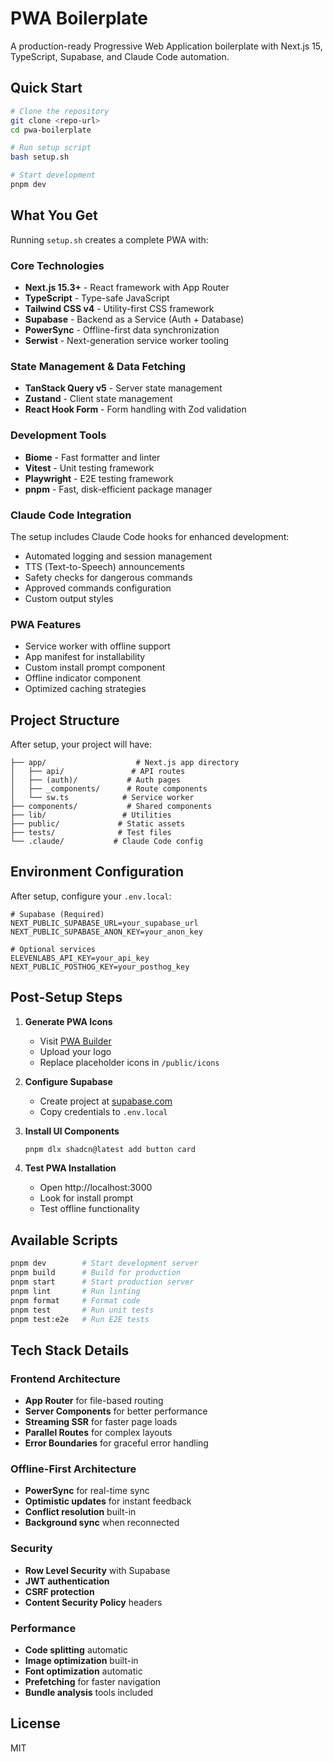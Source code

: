 # PWA Boilerplate

A production-ready Progressive Web Application boilerplate with Next.js 15, TypeScript, Supabase, and Claude Code automation.

## Quick Start

```bash
# Clone the repository
git clone <repo-url>
cd pwa-boilerplate

# Run setup script
bash setup.sh

# Start development
pnpm dev
```

## What You Get

Running `setup.sh` creates a complete PWA with:

### Core Technologies

- **Next.js 15.3+** - React framework with App Router
- **TypeScript** - Type-safe JavaScript
- **Tailwind CSS v4** - Utility-first CSS framework
- **Supabase** - Backend as a Service (Auth + Database)
- **PowerSync** - Offline-first data synchronization
- **Serwist** - Next-generation service worker tooling

### State Management & Data Fetching

- **TanStack Query v5** - Server state management
- **Zustand** - Client state management
- **React Hook Form** - Form handling with Zod validation

### Development Tools

- **Biome** - Fast formatter and linter
- **Vitest** - Unit testing framework
- **Playwright** - E2E testing framework
- **pnpm** - Fast, disk-efficient package manager

### Claude Code Integration

The setup includes Claude Code hooks for enhanced development:

- Automated logging and session management
- TTS (Text-to-Speech) announcements
- Safety checks for dangerous commands
- Approved commands configuration
- Custom output styles

### PWA Features

- Service worker with offline support
- App manifest for installability
- Custom install prompt component
- Offline indicator component
- Optimized caching strategies

## Project Structure

After setup, your project will have:

```
├── app/                    # Next.js app directory
│   ├── api/               # API routes
│   ├── (auth)/           # Auth pages
│   ├── _components/      # Route components
│   └── sw.ts            # Service worker
├── components/           # Shared components
├── lib/                 # Utilities
├── public/             # Static assets
├── tests/              # Test files
└── .claude/           # Claude Code config
```

## Environment Configuration

After setup, configure your `.env.local`:

```env
# Supabase (Required)
NEXT_PUBLIC_SUPABASE_URL=your_supabase_url
NEXT_PUBLIC_SUPABASE_ANON_KEY=your_anon_key

# Optional services
ELEVENLABS_API_KEY=your_api_key
NEXT_PUBLIC_POSTHOG_KEY=your_posthog_key
```

## Post-Setup Steps

1. **Generate PWA Icons**
   - Visit [PWA Builder](https://www.pwabuilder.com/imageGenerator)
   - Upload your logo
   - Replace placeholder icons in `/public/icons`

2. **Configure Supabase**
   - Create project at [supabase.com](https://supabase.com)
   - Copy credentials to `.env.local`

3. **Install UI Components**
   ```bash
   pnpm dlx shadcn@latest add button card
   ```

4. **Test PWA Installation**
   - Open http://localhost:3000
   - Look for install prompt
   - Test offline functionality

## Available Scripts

```bash
pnpm dev        # Start development server
pnpm build      # Build for production
pnpm start      # Start production server
pnpm lint       # Run linting
pnpm format     # Format code
pnpm test       # Run unit tests
pnpm test:e2e   # Run E2E tests
```

## Tech Stack Details

### Frontend Architecture
- **App Router** for file-based routing
- **Server Components** for better performance
- **Streaming SSR** for faster page loads
- **Parallel Routes** for complex layouts
- **Error Boundaries** for graceful error handling

### Offline-First Architecture
- **PowerSync** for real-time sync
- **Optimistic updates** for instant feedback
- **Conflict resolution** built-in
- **Background sync** when reconnected

### Security
- **Row Level Security** with Supabase
- **JWT authentication** 
- **CSRF protection**
- **Content Security Policy** headers

### Performance
- **Code splitting** automatic
- **Image optimization** built-in
- **Font optimization** automatic
- **Prefetching** for faster navigation
- **Bundle analysis** tools included

## License

MIT